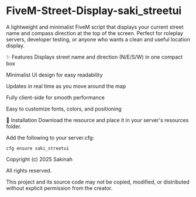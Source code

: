 # FiveM-Street-Display-saki_streetui
A lightweight and minimalist FiveM script that displays your current street name and compass direction at the top of the screen.
Perfect for roleplay servers, developer testing, or anyone who wants a clean and useful location display.

✨ Features
Displays street name and direction (N/E/S/W) in one compact box

Minimalist UI design for easy readability

Updates in real time as you move around the map

Fully client-side for smooth performance

Easy to customize fonts, colors, and positioning

📂 Installation
Download the resource and place it in your server's resources folder.

Add the following to your server.cfg:

`cfg
ensure saki_streetui`

Copyright (c) 2025 Sakinah

All rights reserved.

This project and its source code may not be copied, modified, or distributed without explicit permission from the creator.
